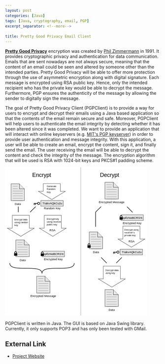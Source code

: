 ```yaml
---
layout: post
categories: [Java]
tags: [Java, cryptography, email, PGP]
excerpt_separator: <!--more-->

title: Pretty Good Privacy Email Client
---
```


**[Pretty Good Privacy](http://en.wikipedia.org/wiki/Pretty_Good_Privacy)** encryption was created by [Phil Zimmermann](http://en.wikipedia.org/wiki/Phil_Zimmermann) in 1991. It provides cryptographic privacy and authentication for data communication. Emails that are sent nowadays are not always secure, meaning that the content of an email could be seen and altered by someone other than the intended parties. Pretty Good Privacy will be able to offer more protection through the use of asymmetric encryption along with digital signature.  Each message is encrypted using RSA public key. Hence, only the intended recipient who has the private key would be able to decrypt the message. Furthermore, PGP ensures the authenticity of the message by allowing the sender to digitally sign the message.
<!--more-->

The goal of Pretty Good Privacy Client (PGPClient) is to provide a way for users to encrypt and decrypt their emails using a Java based application so that the contents of the email remain secure and safe. Moreover, PGPClient will help users to authenticate the email integrity by detecting whether it has been altered since it was completed. We want to provide an application that will interact with online keyservers (e.g. [MIT's PGP keyserver](http://pgp.mit.edu/)) in order to provide user authentication and message integrity. With this application, a user will be able to create an email, encrypt the content, sign it, and finally send the email. The user receiving the email will be able to decrypt the content and check the integrity of the message. The encryption algorithm that will be used is RSA with 1024-bit keys and PKCS#1 padding scheme.

![Pretty Good Privacy Encryption Diagram](/images/pgp_email/pgp_diagram.png)

PGPClient is written in Java. The GUI is based on Java Swing library. Currently, it only supports POP3 and has only been tested with GMail.

External Link
-------------

* [Project Website](https://github.com/mdandy/PGPClient)
